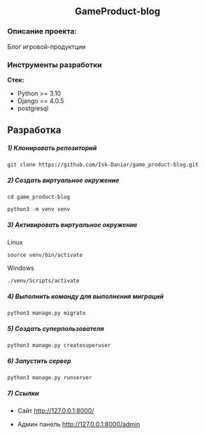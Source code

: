 <h2 align="center">GameProduct-blog</h2>

### Описание проекта:
Блог игровой-продуктции


### Инструменты разработки

 **Стек:**
 - Python >= 3.10
 - Django == 4.0.5
 - postgresql

## Разработка

##### 1) Клонировать репозиторий

    git clone https://github.com/Isk-Daniar/game_product-blog.git

##### 2) Создать виртуальное окружение

    cd game_product-blog
    
    python3 -m venv venv

##### 3) Активировать виртуальное окружение
    
Linux

    source venv/bin/activate
    
Windows

    ./venv/Scripts/activate

##### 4) Выполнить команду для выполнения миграций

    python3 manage.py migrate
    
##### 5) Создать суперпользователя

    python3 manage.py createsuperuser
    
##### 6) Запустить сервер

    python3 manage.py runserver

##### 7) Ссылки

- Сайт http://127.0.0.1:8000/

- Админ панель http://127.0.0.1:8000/admin
